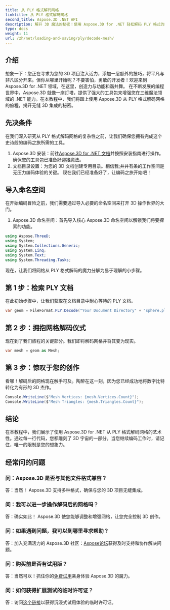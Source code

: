 ```yaml
---
title: 从 PLY 格式解码网格
linktitle: 从 PLY 格式解码网格
second_title: Aspose.3D .NET API
description: 解开 3D 魔法的秘密！使用 Aspose.3D for .NET 轻松解码 PLY 格式的网格。将您的项目提升到新的维度。
type: docs
weight: 11
url: /zh/net/loading-and-saving/ply/decode-mesh/
---
```

## 介绍
想象一下：您正在寻求为您的 3D 项目注入活力，添加一层额外的技巧，将平凡与非凡区分开来。但你从哪里开始呢？不要害怕，勇敢的开发者！欢迎来到 Aspose.3D for .NET 领域，在这里，创造力与功能和谐共舞。
在不断发展的编程世界中，Aspose.3D 就像一座灯塔，提供了强大的工具包来增强您在三维魔法领域的 .NET 能力。在本教程中，我们将踏上使用 Aspose.3D 从 PLY 格式解码网格的旅程，揭开无缝 3D 集成的秘密。
## 先决条件
在我们深入研究从 PLY 格式解码网格的复杂性之前，让我们确保您拥有完成这个史诗般的编码之旅所需的工具。
1.  Aspose.3D 安装：前往[Aspose.3D for .NET 文档](https://reference.aspose.com/3d/net/)并按照安装指南进行操作。确保您的工具包已准备好迎接魔法。
2. 文档目录设置：为您的 3D 文档创建专用目录。相信我;井井有条的工作空间是无压力编码体验的关键。
现在我们已经准备好了，让编码之旅开始吧！
## 导入命名空间
在开始编码冒险之前，我们需要通过导入必要的命名空间来打开 3D 操作世界的大门。
1. Aspose.3D 命名空间：首先导入核心 Aspose.3D 命名空间以解锁我们将要探索的功能。
```csharp
using Aspose.ThreeD;
using System;
using System.Collections.Generic;
using System.Linq;
using System.Text;
using System.Threading.Tasks;
```
现在，让我们将网格从 PLY 格式解码的魔力分解为易于理解的小步骤。
## 第 1 步：检索 PLY 文档
在此初始步骤中，让我们获取在文档目录中耐心等待的 PLY 文档。
```csharp
var geom = FileFormat.PLY.Decode("Your Document Directory" + "sphere.ply");
```
## 第 2 步：拥抱网格解码仪式
现在到了我们旅程的关键部分。我们即将解码网格并将其变为现实。
```csharp
var mesh = geom as Mesh;
```
## 第 3 步：惊叹于您的创作
看哪！解码后的网格现在触手可及。陶醉在这一刻，因为您已经成功地将数字比特转化为有形的 3D 杰作。
```csharp
Console.WriteLine($"Mesh Vertices: {mesh.Vertices.Count}");
Console.WriteLine($"Mesh Triangles: {mesh.Triangles.Count}");
```
## 结论
在本教程中，我们展示了使用 Aspose.3D for .NET 从 PLY 格式解码网格的艺术性。通过每一行代码，您都雕刻了 3D 宇宙的一部分。当您继续编码工作时，请记住，唯一的限制是您的想象力。

## 经常问的问题
### 问：Aspose.3D 是否与其他文件格式兼容？
答：当然！ Aspose.3D 支持多种格式，确保与您的 3D 项目无缝集成。
### 问：我可以进一步操作解码后的网格吗？
答：确实如此！ Aspose.3D 使您能够调整和增强网格，让您完全控制 3D 创作。
### 问：如果遇到问题，我可以到哪里寻求帮助？
答：加入充满活力的 Aspose.3D 社区：[Aspose论坛](https://forum.aspose.com/c/3d/18)获得及时支持和协作解决问题。
### 问：购买前是否有试用版？
答：当然可以！抓住你的[免费试用](https://releases.aspose.com/)亲身体验 Aspose.3D 的魔力。
### 问：如何获得扩展测试的临时许可证？
答：访问[这个链接](https://purchase.aspose.com/temporary-license/)以获得沉浸式试用体验的临时许可证。